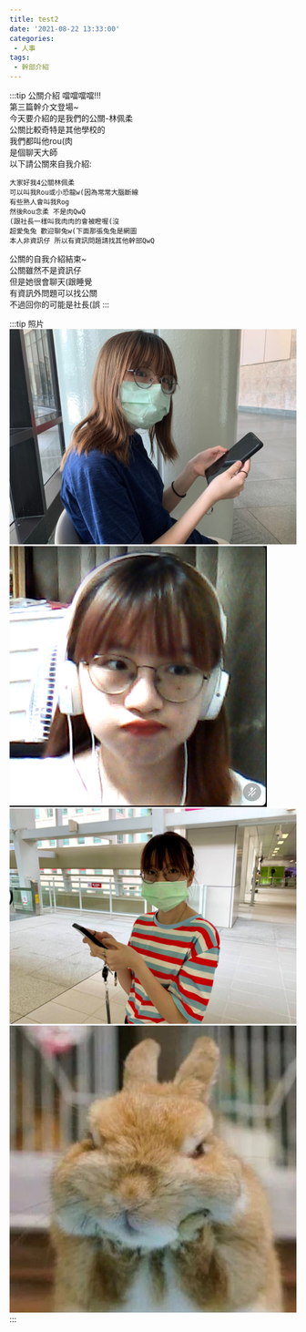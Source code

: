 ```yaml
---
title: test2 
date: '2021-08-22 13:33:00'
categories:
 - 人事
tags:
 - 幹部介紹
---
```


:::tip 公關介紹
噹噹噹噹!!!\
第三篇幹介文登場~\
今天要介紹的是我們的公關-林佩柔\
公關比較奇特是其他學校的\
我們都叫他rou(肉\
是個聊天大師\
以下請公關來自我介紹:

    大家好我4公關林佩柔
    可以叫我Rou或小恐龍w(因為常常大腦斷線
    有些熟人會叫我Rog
    然後Rou念柔 不是肉QwQ
    (跟社長一樣叫我肉肉的會被瞪喔(沒
    超愛兔兔 歡迎聊兔w(下面那張兔兔是網圖
    本人非資訊仔 所以有資訊問題請找其他幹部QwQ

公關的自我介紹結束~\
公關雖然不是資訊仔\
但是她很會聊天(跟睡覺\
有資訊外問題可以找公關\
不過回你的可能是社長(誤
:::

:::tip 照片
![GG](../img/r/1.jpg)
![GG](../img/r/2.png)
![GG](../img/r/3.jpg)
![GG](../img/r/4.png)
:::